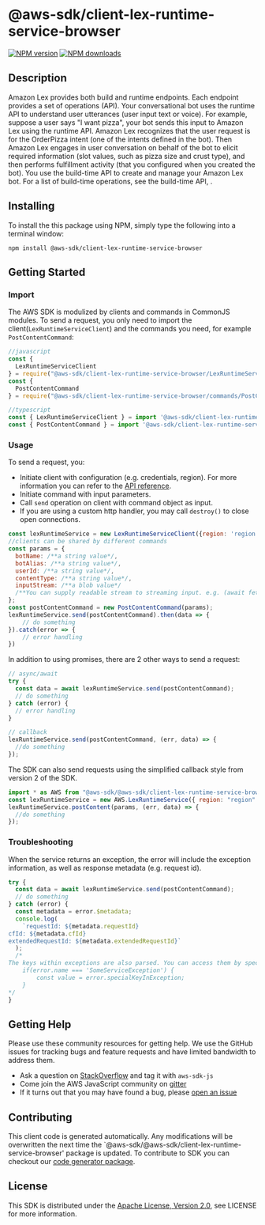 # @aws-sdk/client-lex-runtime-service-browser

[![NPM version](https://img.shields.io/npm/v/@aws-sdk/client-lex-runtime-service-browser/preview.svg)](https://www.npmjs.com/package/@aws-sdk/client-lex-runtime-service-browser)
[![NPM downloads](https://img.shields.io/npm/dm/@aws-sdk/client-lex-runtime-service-browser.svg)](https://www.npmjs.com/package/@aws-sdk/client-lex-runtime-service-browser)

## Description

<p>Amazon Lex provides both build and runtime endpoints. Each endpoint provides a set of operations (API). Your conversational bot uses the runtime API to understand user utterances (user input text or voice). For example, suppose a user says "I want pizza", your bot sends this input to Amazon Lex using the runtime API. Amazon Lex recognizes that the user request is for the OrderPizza intent (one of the intents defined in the bot). Then Amazon Lex engages in user conversation on behalf of the bot to elicit required information (slot values, such as pizza size and crust type), and then performs fulfillment activity (that you configured when you created the bot). You use the build-time API to create and manage your Amazon Lex bot. For a list of build-time operations, see the build-time API, . </p>

## Installing

To install the this package using NPM, simply type the following into a terminal window:

```
npm install @aws-sdk/client-lex-runtime-service-browser
```

## Getting Started

### Import

The AWS SDK is modulized by clients and commands in CommonJS modules. To send a request, you only need to import the client(`LexRuntimeServiceClient`) and the commands you need, for example `PostContentCommand`:

```javascript
//javascript
const {
  LexRuntimeServiceClient
} = require("@aws-sdk/client-lex-runtime-service-browser/LexRuntimeServiceClient");
const {
  PostContentCommand
} = require("@aws-sdk/client-lex-runtime-service-browser/commands/PostContentCommand");
```

```javascript
//typescript
const { LexRuntimeServiceClient } = import '@aws-sdk/client-lex-runtime-service-browser/LexRuntimeServiceClient';
const { PostContentCommand } = import '@aws-sdk/client-lex-runtime-service-browser/commands/PostContentCommand';
```

### Usage

To send a request, you:

- Initiate client with configuration (e.g. credentials, region). For more information you can refer to the [API reference][].
- Initiate command with input parameters.
- Call `send` operation on client with command object as input.
- If you are using a custom http handler, you may call `destroy()` to close open connections.

```javascript
const lexRuntimeService = new LexRuntimeServiceClient({region: 'region'});
//clients can be shared by different commands
const params = {
  botName: /**a string value*/,
  botAlias: /**a string value*/,
  userId: /**a string value*/,
  contentType: /**a string value*/,
  inputStream: /**a blob value*/
  /**You can supply readable stream to streaming input. e.g. (await fetch(input)).body */,
};
const postContentCommand = new PostContentCommand(params);
lexRuntimeService.send(postContentCommand).then(data => {
    // do something
}).catch(error => {
    // error handling
})
```

In addition to using promises, there are 2 other ways to send a request:

```javascript
// async/await
try {
  const data = await lexRuntimeService.send(postContentCommand);
  // do something
} catch (error) {
  // error handling
}
```

```javascript
// callback
lexRuntimeService.send(postContentCommand, (err, data) => {
  //do something
});
```

The SDK can also send requests using the simplified callback style from version 2 of the SDK.

```javascript
import * as AWS from "@aws-sdk/@aws-sdk/client-lex-runtime-service-browser/LexRuntimeService";
const lexRuntimeService = new AWS.LexRuntimeService({ region: "region" });
lexRuntimeService.postContent(params, (err, data) => {
  //do something
});
```

### Troubleshooting

When the service returns an exception, the error will include the exception information, as well as response metadata (e.g. request id).

```javascript
try {
  const data = await lexRuntimeService.send(postContentCommand);
  // do something
} catch (error) {
  const metadata = error.$metadata;
  console.log(
    `requestId: ${metadata.requestId}
cfId: ${metadata.cfId}
extendedRequestId: ${metadata.extendedRequestId}`
  );
  /*
The keys within exceptions are also parsed. You can access them by specifying exception names:
    if(error.name === 'SomeServiceException') {
        const value = error.specialKeyInException;
    }
*/
}
```

## Getting Help

Please use these community resources for getting help. We use the GitHub issues for tracking bugs and feature requests and have limited bandwidth to address them.

- Ask a question on [StackOverflow](https://stackoverflow.com/questions/tagged/aws-sdk-js) and tag it with `aws-sdk-js`
- Come join the AWS JavaScript community on [gitter](https://gitter.im/aws/aws-sdk-js-v3)
- If it turns out that you may have found a bug, please [open an issue](https://github.com/aws/aws-sdk-js-v3/issues)

## Contributing

This client code is generated automatically. Any modifications will be overwritten the next time the `@aws-sdk/@aws-sdk/client-lex-runtime-service-browser' package is updated. To contribute to SDK you can checkout our [code generator package][].

## License

This SDK is distributed under the
[Apache License, Version 2.0](http://www.apache.org/licenses/LICENSE-2.0),
see LICENSE for more information.

[code generator package]: https://github.com/aws/aws-sdk-js-v3/tree/master/packages/service-types-generator
[api reference]: https://docs.aws.amazon.com/AWSJavaScriptSDK/latest/
